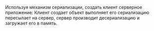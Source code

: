 Используя механизм сериализации, создать клиент серверное приложение: 
Клиент создает объект выполняет его сериализацию пересылает на сервер, 
сервер производит десериализацию и загружает его в память. 